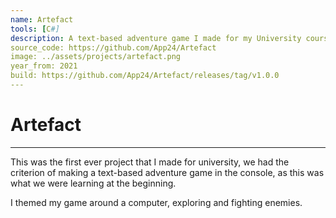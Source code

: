 ```yaml
---
name: Artefact
tools: [C#]
description: A text-based adventure game I made for my University course.
source_code: https://github.com/App24/Artefact
image: ../assets/projects/artefact.png
year_from: 2021
build: https://github.com/App24/Artefact/releases/tag/v1.0.0
---
```


# Artefact

---

This was the first ever project that I made for university, we had the criterion of making a text-based adventure game in the console, as this was what we were learning at the beginning.

I themed my game around a computer, exploring and fighting enemies.